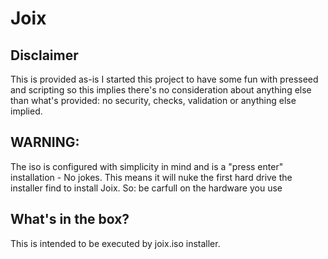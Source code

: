 # Joix
## Disclaimer  
This is provided as-is
I started this project to have some fun with presseed and scripting so this implies there's no consideration about anything else than what's provided: no security, checks, validation or anything else implied.  
## WARNING:
The iso is configured with simplicity in mind and is a "press enter" installation - No jokes.
This means it will nuke the first hard drive the installer find to install Joix.
So: be carfull on the hardware you use  
## What's in the box?
This is intended to be executed by joix.iso installer.
